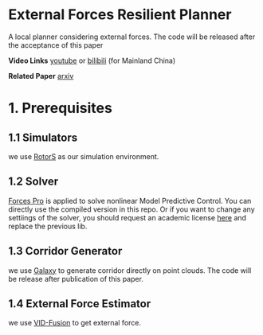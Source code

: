 # External Forces Resilient Planner

A local planner considering external forces. The code will be released after the acceptance of this paper

**Video Links**  [youtube](https://youtu.be/nSKbzAM0v18) or [bilibili](https://www.bilibili.com/video/BV1eX4y137vn/) (for Mainland China)

**Related Paper** [arxiv](https://arxiv.org/pdf/2103.11178.pdf)

# 1. Prerequisites

## 1.1 Simulators

we use [RotorS](https://github.com/ethz-asl/rotors_simulator) as our simulation environment.

## 1.2 Solver

[Forces Pro](https://www.embotech.com/products/forcespro/overview/) is applied to solve nonlinear Model Predictive Control. You can directly use the compiled version in this repo. Or if you want to change any settiings of the solver, you should request an academic license [here](https://www.embotech.com/products/forcespro/licensing/) and replace the previous lib. 

## 1.3 Corridor Generator

we use [Galaxy](https://github.com/ZJU-FAST-Lab/Galaxy) to generate corridor directly on point clouds. The code will be release after publication of this paper. 


## 1.4 External Force Estimator

we use [VID-Fusion](https://github.com/ZJU-FAST-Lab/VID-Fusion) to get external force.



